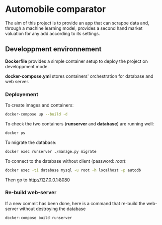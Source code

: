 # Automobile comparator

The aim of this project is to provide an app that can scrappe data and, through a machine learning model, provides a second hand market valuation for any add according to its settings.

## Developpment  environnement

**Dockerfile** provides a simple container setup to deploy the project on developpment mode.

**docker-compose.yml** stores containers' orchestration for database and web server.

### Deployement
To create images and containers:
```bash
docker-compose up --build -d
```

To check the two containers (**runserver** and **database**) are running well:
```bash
docker ps
```

To migrate the database:
```bash
docker exec runserver ./manage.py migrate
```

To connect to the database without client (password: _root_):
```bash
docker exec -ti database mysql -u root -h localhost -p autodb
```
Then go to http://127.0.0.1:8080

### Re-build web-server
If a new commit has been done, here is a command that re-build the web-server without destroying the database
```bash
docker-compose build runserver
```
